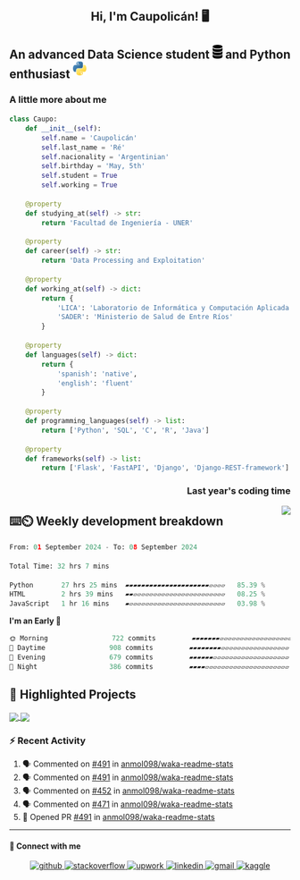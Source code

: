 ## <div align="center">Hi, I'm Caupolicán! 🖥️</div>  

## An advanced Data Science student <img src="https://github.com/caupolicanre/caupolicanre/blob/main/images/db-dark-logo.png" height=25px alt="db-logo"/> and Python enthusiast <img src="https://github.com/caupolicanre/caupolicanre/blob/main/images/python-logo.png" style="margin-bottom: 5px" height=25px alt="python-logo" />

### A little more about me

```python
class Caupo:
    def __init__(self):
        self.name = 'Caupolicán'
        self.last_name = 'Ré'
        self.nacionality = 'Argentinian'
        self.birthday = 'May, 5th'
        self.student = True
        self.working = True

    @property
    def studying_at(self) -> str:
        return 'Facultad de Ingeniería - UNER'

    @property
    def career(self) -> str:
        return 'Data Processing and Exploitation'

    @property
    def working_at(self) -> dict:
        return {
            'LICA': 'Laboratorio de Informática y Computación Aplicada',
            'SADER': 'Ministerio de Salud de Entre Ríos'
        }

    @property
    def languages(self) -> dict:
        return {
            'spanish': 'native',
            'english': 'fluent'
        }

    @property
    def programming_languages(self) -> list:
        return ['Python', 'SQL', 'C', 'R', 'Java']
    
    @property
    def frameworks(self) -> list:
        return ['Flask', 'FastAPI', 'Django', 'Django-REST-framework']
```

<!--
## My Skill Set  
<table><tr><td valign="top" width="33%">

**Frontend**  
<div align="center">  
<a href="https://getbootstrap.com/docs/3.4/javascript/" target="_blank"><img style="margin: 10px" src="https://profilinator.rishav.dev/skills-assets/bootstrap-plain.svg" alt="Bootstrap" height="50" /></a>  
<a href="https://www.w3schools.com/css/" target="_blank"><img style="margin: 10px" src="https://profilinator.rishav.dev/skills-assets/css3-original-wordmark.svg" alt="CSS3" height="50" /></a>  
<a href="https://en.wikipedia.org/wiki/HTML5" target="_blank"><img style="margin: 10px" src="https://profilinator.rishav.dev/skills-assets/html5-original-wordmark.svg" alt="HTML5" height="50" /></a>  
<a href="https://www.cprogramming.com/" target="_blank"><img style="margin: 10px" src="https://profilinator.rishav.dev/skills-assets/c-original.svg" alt="C" height="50" /></a>  
<a href="https://www.docker.com/" target="_blank"><img style="margin: 10px" src="https://profilinator.rishav.dev/skills-assets/docker-original-wordmark.svg" alt="Docker" height="50" /></a>  
<a href="https://www.postgresql.org/" target="_blank"><img style="margin: 10px" src="https://profilinator.rishav.dev/skills-assets/postgresql-original-wordmark.svg" alt="PostgreSQL" height="50" /></a>  
<a href="https://www.python.org/" target="_blank"><img style="margin: 10px" src="https://profilinator.rishav.dev/skills-assets/python-original.svg" alt="Python" height="50" /></a>  
<a href="https://github.com/" target="_blank"><img style="margin: 10px" src="https://profilinator.rishav.dev/skills-assets/git-scm-icon.svg" alt="Git" height="50" /></a>  
<a href="https://opencv.org/" target="_blank"><img style="margin: 10px" src="https://profilinator.rishav.dev/skills-assets/opencv-icon.svg" alt="OpenCV" height="50" /></a>  
<a href="https://www.adobe.com/in/products/photoshop.html" target="_blank"><img style="margin: 10px" src="https://profilinator.rishav.dev/skills-assets/photoshop-plain.svg" alt="Photoshop" height="50" /></a>  
<a href="https://www.adobe.com/in/products/premiere.html" target="_blank"><img style="margin: 10px" src="https://profilinator.rishav.dev/skills-assets/adobepremierepro.png" alt="Premiere Pro" height="50" /></a>  
<a href="https://www.apachefriends.org/" target="_blank"><img style="margin: 10px" src="https://profilinator.rishav.dev/skills-assets/xampp.png" alt="XAMPP" height="50" /></a>  
<a href="https://powerbi.microsoft.com/en-us/" target="_blank"><img style="margin: 10px" src="https://profilinator.rishav.dev/skills-assets/powerbi.png" alt="Power Bi" height="50" /></a>  
<a href="https://www.arduino.cc/" target="_blank"><img style="margin: 10px" src="https://profilinator.rishav.dev/skills-assets/arduino.png" alt="Arduino" height="50" /></a>  
<a href="https://wordpress.com/" target="_blank"><img style="margin: 10px" src="https://profilinator.rishav.dev/skills-assets/wordpress.png" alt="WordPress" height="50" /></a>  
<a href="https://www.adobe.com/products/photoshop-lightroom.html" target="_blank"><img style="margin: 10px" src="https://profilinator.rishav.dev/skills-assets/lightroom.png" alt="Lightroom" height="50" /></a>  
<a href="https://www.r-project.org/" target="_blank"><img style="margin: 10px" src="https://profilinator.rishav.dev/skills-assets/r.svg" alt="R" height="50" /></a>  
<a href="https://flask.palletsprojects.com/" target="_blank"><img style="margin: 10px" src="https://profilinator.rishav.dev/skills-assets/flask.png" alt="Flask" height="50" /></a>  
</div>

</td><td valign="top" width="33%">

**Backend**  
<div align="center">  
<a href="https://getbootstrap.com/docs/3.4/javascript/" target="_blank"><img style="margin: 10px" src="https://profilinator.rishav.dev/skills-assets/bootstrap-plain.svg" alt="Bootstrap" height="50" /></a>  
<a href="https://www.w3schools.com/css/" target="_blank"><img style="margin: 10px" src="https://profilinator.rishav.dev/skills-assets/css3-original-wordmark.svg" alt="CSS3" height="50" /></a>  
<a href="https://en.wikipedia.org/wiki/HTML5" target="_blank"><img style="margin: 10px" src="https://profilinator.rishav.dev/skills-assets/html5-original-wordmark.svg" alt="HTML5" height="50" /></a>  
<a href="https://www.cprogramming.com/" target="_blank"><img style="margin: 10px" src="https://profilinator.rishav.dev/skills-assets/c-original.svg" alt="C" height="50" /></a>  
<a href="https://www.docker.com/" target="_blank"><img style="margin: 10px" src="https://profilinator.rishav.dev/skills-assets/docker-original-wordmark.svg" alt="Docker" height="50" /></a>  
<a href="https://www.postgresql.org/" target="_blank"><img style="margin: 10px" src="https://profilinator.rishav.dev/skills-assets/postgresql-original-wordmark.svg" alt="PostgreSQL" height="50" /></a>  
<a href="https://www.python.org/" target="_blank"><img style="margin: 10px" src="https://profilinator.rishav.dev/skills-assets/python-original.svg" alt="Python" height="50" /></a>  
<a href="https://github.com/" target="_blank"><img style="margin: 10px" src="https://profilinator.rishav.dev/skills-assets/git-scm-icon.svg" alt="Git" height="50" /></a>  
<a href="https://opencv.org/" target="_blank"><img style="margin: 10px" src="https://profilinator.rishav.dev/skills-assets/opencv-icon.svg" alt="OpenCV" height="50" /></a>  
<a href="https://www.adobe.com/in/products/photoshop.html" target="_blank"><img style="margin: 10px" src="https://profilinator.rishav.dev/skills-assets/photoshop-plain.svg" alt="Photoshop" height="50" /></a>  
<a href="https://www.adobe.com/in/products/premiere.html" target="_blank"><img style="margin: 10px" src="https://profilinator.rishav.dev/skills-assets/adobepremierepro.png" alt="Premiere Pro" height="50" /></a>  
<a href="https://www.apachefriends.org/" target="_blank"><img style="margin: 10px" src="https://profilinator.rishav.dev/skills-assets/xampp.png" alt="XAMPP" height="50" /></a>  
<a href="https://powerbi.microsoft.com/en-us/" target="_blank"><img style="margin: 10px" src="https://profilinator.rishav.dev/skills-assets/powerbi.png" alt="Power Bi" height="50" /></a>  
<a href="https://www.arduino.cc/" target="_blank"><img style="margin: 10px" src="https://profilinator.rishav.dev/skills-assets/arduino.png" alt="Arduino" height="50" /></a>  
<a href="https://wordpress.com/" target="_blank"><img style="margin: 10px" src="https://profilinator.rishav.dev/skills-assets/wordpress.png" alt="WordPress" height="50" /></a>  
<a href="https://www.adobe.com/products/photoshop-lightroom.html" target="_blank"><img style="margin: 10px" src="https://profilinator.rishav.dev/skills-assets/lightroom.png" alt="Lightroom" height="50" /></a>  
<a href="https://www.r-project.org/" target="_blank"><img style="margin: 10px" src="https://profilinator.rishav.dev/skills-assets/r.svg" alt="R" height="50" /></a>  
<a href="https://flask.palletsprojects.com/" target="_blank"><img style="margin: 10px" src="https://profilinator.rishav.dev/skills-assets/flask.png" alt="Flask" height="50" /></a>  
</div>

</td><td valign="top" width="33%">

**DevOps**  
<div align="center">  
<a href="https://getbootstrap.com/docs/3.4/javascript/" target="_blank"><img style="margin: 10px" src="https://profilinator.rishav.dev/skills-assets/bootstrap-plain.svg" alt="Bootstrap" height="50" /></a>  
<a href="https://www.w3schools.com/css/" target="_blank"><img style="margin: 10px" src="https://profilinator.rishav.dev/skills-assets/css3-original-wordmark.svg" alt="CSS3" height="50" /></a>  
<a href="https://en.wikipedia.org/wiki/HTML5" target="_blank"><img style="margin: 10px" src="https://profilinator.rishav.dev/skills-assets/html5-original-wordmark.svg" alt="HTML5" height="50" /></a>  
<a href="https://www.cprogramming.com/" target="_blank"><img style="margin: 10px" src="https://profilinator.rishav.dev/skills-assets/c-original.svg" alt="C" height="50" /></a>  
<a href="https://www.docker.com/" target="_blank"><img style="margin: 10px" src="https://profilinator.rishav.dev/skills-assets/docker-original-wordmark.svg" alt="Docker" height="50" /></a>  
<a href="https://www.postgresql.org/" target="_blank"><img style="margin: 10px" src="https://profilinator.rishav.dev/skills-assets/postgresql-original-wordmark.svg" alt="PostgreSQL" height="50" /></a>  
<a href="https://www.python.org/" target="_blank"><img style="margin: 10px" src="https://profilinator.rishav.dev/skills-assets/python-original.svg" alt="Python" height="50" /></a>  
<a href="https://github.com/" target="_blank"><img style="margin: 10px" src="https://profilinator.rishav.dev/skills-assets/git-scm-icon.svg" alt="Git" height="50" /></a>  
<a href="https://opencv.org/" target="_blank"><img style="margin: 10px" src="https://profilinator.rishav.dev/skills-assets/opencv-icon.svg" alt="OpenCV" height="50" /></a>  
<a href="https://www.adobe.com/in/products/photoshop.html" target="_blank"><img style="margin: 10px" src="https://profilinator.rishav.dev/skills-assets/photoshop-plain.svg" alt="Photoshop" height="50" /></a>  
<a href="https://www.adobe.com/in/products/premiere.html" target="_blank"><img style="margin: 10px" src="https://profilinator.rishav.dev/skills-assets/adobepremierepro.png" alt="Premiere Pro" height="50" /></a>  
<a href="https://www.apachefriends.org/" target="_blank"><img style="margin: 10px" src="https://profilinator.rishav.dev/skills-assets/xampp.png" alt="XAMPP" height="50" /></a>  
<a href="https://powerbi.microsoft.com/en-us/" target="_blank"><img style="margin: 10px" src="https://profilinator.rishav.dev/skills-assets/powerbi.png" alt="Power Bi" height="50" /></a>  
<a href="https://www.arduino.cc/" target="_blank"><img style="margin: 10px" src="https://profilinator.rishav.dev/skills-assets/arduino.png" alt="Arduino" height="50" /></a>  
<a href="https://wordpress.com/" target="_blank"><img style="margin: 10px" src="https://profilinator.rishav.dev/skills-assets/wordpress.png" alt="WordPress" height="50" /></a>  
<a href="https://www.adobe.com/products/photoshop-lightroom.html" target="_blank"><img style="margin: 10px" src="https://profilinator.rishav.dev/skills-assets/lightroom.png" alt="Lightroom" height="50" /></a>  
<a href="https://www.r-project.org/" target="_blank"><img style="margin: 10px" src="https://profilinator.rishav.dev/skills-assets/r.svg" alt="R" height="50" /></a>  
<a href="https://flask.palletsprojects.com/" target="_blank"><img style="margin: 10px" src="https://profilinator.rishav.dev/skills-assets/flask.png" alt="Flask" height="50" /></a>  
</div>

</td></tr></table>  
-->

<!-- <br/> -->

<div align="right"><h3>Last year's coding time</h3></div>
<a href="https://wakatime.com/@caupolicanre" target="_blank">
    <img src="https://wakatime.com/badge/user/018c27a8-f9f9-40a7-b4b2-4508370458bd.svg" align="right" href="https://wakatime.com/@caupolicanre" target="_blank"/>
</a>  

## ⌨️⏲️ Weekly development breakdown  
<!--START_SECTION:waka-->

```python
From: 01 September 2024 - To: 08 September 2024

Total Time: 32 hrs 7 mins

Python       27 hrs 25 mins  ▰▰▰▰▰▰▰▰▰▰▰▰▰▰▰▰▰▰▰▰▰▱▱▱▱   85.39 %
HTML         2 hrs 39 mins   ▰▰▱▱▱▱▱▱▱▱▱▱▱▱▱▱▱▱▱▱▱▱▱▱▱   08.25 %
JavaScript   1 hr 16 mins    ▰▱▱▱▱▱▱▱▱▱▱▱▱▱▱▱▱▱▱▱▱▱▱▱▱   03.98 %
```

<!--END_SECTION:waka-->


<!--START_SECTION:commits-->
**I'm an Early 🐤** 

```python
🌞 Morning                722 commits         ▰▰▰▰▰▰▰▱▱▱▱▱▱▱▱▱▱▱▱▱▱▱▱▱▱   26.79 % 
🌆 Daytime                908 commits         ▰▰▰▰▰▰▰▰▱▱▱▱▱▱▱▱▱▱▱▱▱▱▱▱▱   33.69 % 
🌃 Evening                679 commits         ▰▰▰▰▰▰▱▱▱▱▱▱▱▱▱▱▱▱▱▱▱▱▱▱▱   25.19 % 
🌙 Night                  386 commits         ▰▰▰▰▱▱▱▱▱▱▱▱▱▱▱▱▱▱▱▱▱▱▱▱▱   14.32 % 
```



<!--END_SECTION:commits-->
  
  
## 💼 Highlighted Projects  
<!--
Themes that I like:
  . dark
  . github_dark_dimmed
  . one_dark_pro
  . vue-dark
  . react
  
Border colors that I like:
  . 333333
-->
<a href="https://github.com/caupolicanre/datawarehouse-ElProfesional">
  <img src="https://github-readme-stats.vercel.app/api/pin/?username=caupolicanre&repo=datawarehouse-ElProfesional&theme=github_dark_dimmed" align="center" />
</a>
<a href="https://github.com/caupolicanre/citation-network-graphdb">
  <img src="https://github-readme-stats.vercel.app/api/pin/?username=caupolicanre&repo=citation-network-graphdb&theme=github_dark_dimmed" align="center" />
</a>

<!--## 📓 Highlighted Gists
<a href="https://gist.github.com/Yizack/bbfce31e0217a3689c8d961a356cb10d/">
  <img src="https://github-readme-stats.vercel.app/api/gist?id=bbfce31e0217a3689c8d961a356cb10d&theme=github_dark_dimmed" align="center" />
</a>
<a href="https://gist.github.com/Yizack/bbfce31e0217a3689c8d961a356cb10d/">
  <img src="https://github-readme-stats.vercel.app/api/gist?id=bbfce31e0217a3689c8d961a356cb10d&theme=github_dark_dimmed" align="center" />
</a> -->

<br/>  

### ⚡ Recent Activity
<!--START_SECTION:activity-->
1. 🗣 Commented on [#491](https://github.com/anmol098/waka-readme-stats/pull/491#issuecomment-2043926862) in [anmol098/waka-readme-stats](https://github.com/anmol098/waka-readme-stats)
2. 🗣 Commented on [#491](https://github.com/anmol098/waka-readme-stats/pull/491#issuecomment-1838854568) in [anmol098/waka-readme-stats](https://github.com/anmol098/waka-readme-stats)
3. 🗣 Commented on [#452](https://github.com/anmol098/waka-readme-stats/issues/452#issuecomment-1837761209) in [anmol098/waka-readme-stats](https://github.com/anmol098/waka-readme-stats)
4. 🗣 Commented on [#471](https://github.com/anmol098/waka-readme-stats/issues/471#issuecomment-1837752088) in [anmol098/waka-readme-stats](https://github.com/anmol098/waka-readme-stats)
5. 💪 Opened PR [#491](https://github.com/anmol098/waka-readme-stats/pull/491) in [anmol098/waka-readme-stats](https://github.com/anmol098/waka-readme-stats)
<!--END_SECTION:activity-->

---
#### 📩 Connect with me  
<div align="center">
  <a href="https://github.com/caupolicanre" target="_blank">
    <img src=https://img.shields.io/badge/github-%2324292e.svg?&style=Flat&logo=github&logoColor=white alt=github style="margin-bottom: 5px;" />
  </a>
  <a href="https://stackoverflow.com/users/16499493/caupolicán-ré" target="_blank">
    <img src=https://img.shields.io/badge/stackoverflow-%23F28032.svg?&style=Flat&logo=stackoverflow&logoColor=white alt=stackoverflow style="margin-bottom: 5px;" />
  </a>
  <a href="https://www.upwork.com/freelancers/~018320cc991945d377" target="_blank">
    <img src=https://img.shields.io/badge/UpWork-6FDA44?style=Flat&logo=Upwork&logoColor=white alt=upwork style="margin-bottom: 5px;" />
  </a>
  <a href="https://linkedin.com/in/lautaro-caupolican-re" target="_blank">
    <img src=https://img.shields.io/badge/linkedin-%231E77B5.svg?&style=Flat&logo=linkedin&logoColor=white alt=linkedin style="margin-bottom: 5px;" />
  </a>
  <a href="mailto:lautaro.re@ingenieria.uner.edu.ar" target="_blank">
    <img src=https://img.shields.io/badge/Gmail-D14836?style=Flat&logo=gmail&logoColor=white alt=gmail style="margin-bottom: 5px;" />
  </a>
  <a href="https://www.kaggle.com/caupolicanre" target="_blank">
    <img src=https://img.shields.io/badge/kaggle-%2344BAE8.svg?&style=Flat&logo=kaggle&logoColor=white alt=kaggle style="margin-bottom: 5px;" />
  </a>  
</div>
